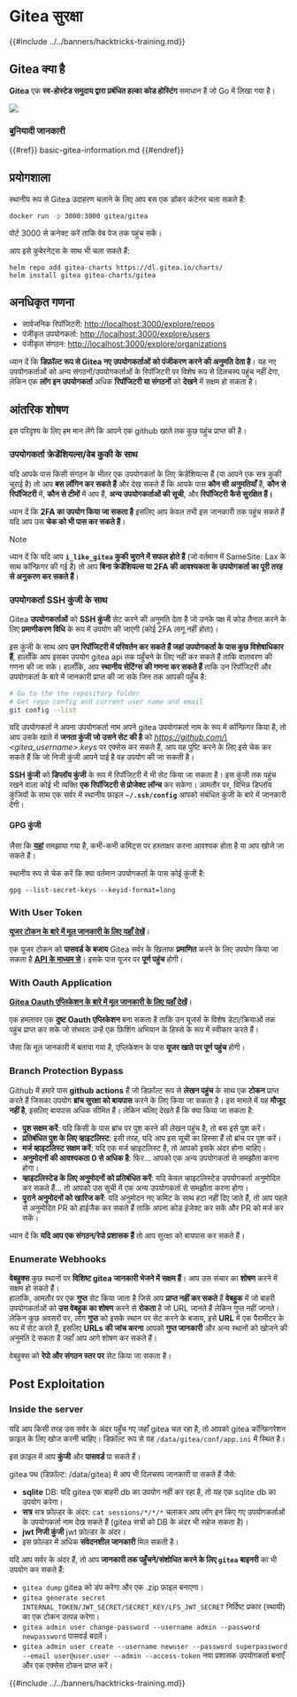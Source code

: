 # Gitea सुरक्षा

{{#include ../../banners/hacktricks-training.md}}

## Gitea क्या है

**Gitea** एक **स्व-होस्टेड समुदाय द्वारा प्रबंधित हल्का कोड होस्टिंग** समाधान है जो Go में लिखा गया है।

![](<../../images/image (160).png>)

### बुनियादी जानकारी

{{#ref}}
basic-gitea-information.md
{{#endref}}

## प्रयोगशाला

स्थानीय रूप से Gitea उदाहरण चलाने के लिए आप बस एक डॉकर कंटेनर चला सकते हैं:
```bash
docker run -p 3000:3000 gitea/gitea
```
पोर्ट 3000 से कनेक्ट करें ताकि वेब पेज तक पहुंच सकें।

आप इसे कुबेरनेट्स के साथ भी चला सकते हैं:
```
helm repo add gitea-charts https://dl.gitea.io/charts/
helm install gitea gitea-charts/gitea
```
## अनधिकृत गणना

- सार्वजनिक रिपॉजिटरी: [http://localhost:3000/explore/repos](http://localhost:3000/explore/repos)
- पंजीकृत उपयोगकर्ता: [http://localhost:3000/explore/users](http://localhost:3000/explore/users)
- पंजीकृत संगठन: [http://localhost:3000/explore/organizations](http://localhost:3000/explore/organizations)

ध्यान दें कि **डिफ़ॉल्ट रूप से Gitea नए उपयोगकर्ताओं को पंजीकरण करने की अनुमति देता है**। यह नए उपयोगकर्ताओं को अन्य संगठनों/उपयोगकर्ताओं के रिपॉजिटरी पर विशेष रूप से दिलचस्प पहुंच नहीं देगा, लेकिन एक **लॉग इन उपयोगकर्ता** अधिक **रिपॉजिटरी या संगठनों** को **देखने** में सक्षम हो सकता है।

## आंतरिक शोषण

इस परिदृश्य के लिए हम मान लेंगे कि आपने एक github खाते तक कुछ पहुंच प्राप्त की है।

### उपयोगकर्ता क्रेडेंशियल्स/वेब कुकी के साथ

यदि आपके पास किसी संगठन के भीतर एक उपयोगकर्ता के लिए क्रेडेंशियल्स हैं (या आपने एक सत्र कुकी चुराई है) तो आप **बस लॉगिन कर सकते हैं** और देख सकते हैं कि आपके पास **कौन सी अनुमतियाँ** हैं, **कौन से रिपॉजिटरी** में, **कौन से टीमों** में आप हैं, **अन्य उपयोगकर्ताओं की सूची**, और **रिपॉजिटरी कैसे सुरक्षित हैं।**

ध्यान दें कि **2FA का उपयोग किया जा सकता है** इसलिए आप केवल तभी इस जानकारी तक पहुंच सकते हैं यदि आप उस **चेक को भी पास कर सकते हैं**।

> [!NOTE]
> ध्यान दें कि यदि आप **`i_like_gitea` कुकी चुराने में सफल होते हैं** (जो वर्तमान में SameSite: Lax के साथ कॉन्फ़िगर की गई है) तो आप **बिना क्रेडेंशियल्स या 2FA की आवश्यकता के उपयोगकर्ता का पूरी तरह से अनुकरण कर सकते हैं**।

### उपयोगकर्ता SSH कुंजी के साथ

Gitea **उपयोगकर्ताओं** को **SSH कुंजी** सेट करने की अनुमति देता है जो उनके पक्ष में कोड तैनात करने के लिए **प्रमाणीकरण विधि** के रूप में उपयोग की जाएगी (कोई 2FA लागू नहीं होता)।

इस कुंजी के साथ आप **उन रिपॉजिटरी में परिवर्तन कर सकते हैं जहां उपयोगकर्ता के पास कुछ विशेषाधिकार हैं**, हालाँकि आप इसका उपयोग gitea api तक पहुँचने के लिए नहीं कर सकते हैं ताकि वातावरण की गणना की जा सके। हालाँकि, आप **स्थानीय सेटिंग्स की गणना कर सकते हैं** ताकि उन रिपॉजिटरी और उपयोगकर्ता के बारे में जानकारी प्राप्त की जा सके जिन तक आपकी पहुँच है:
```bash
# Go to the the repository folder
# Get repo config and current user name and email
git config --list
```
यदि उपयोगकर्ता ने अपना उपयोगकर्ता नाम अपने gitea उपयोगकर्ता नाम के रूप में कॉन्फ़िगर किया है, तो आप उसके खाते में **जनता कुंजी जो उसने सेट की है** को _https://github.com/\<gitea_username>.keys_ पर एक्सेस कर सकते हैं, आप यह पुष्टि करने के लिए इसे चेक कर सकते हैं कि जो निजी कुंजी आपने पाई है वह उपयोग की जा सकती है।

**SSH कुंजी** को **डिप्लॉय कुंजी** के रूप में रिपॉजिटरी में भी सेट किया जा सकता है। इस कुंजी तक पहुंच रखने वाला कोई भी व्यक्ति **एक रिपॉजिटरी से प्रोजेक्ट लॉन्च** कर सकेगा। आमतौर पर, विभिन्न डिप्लॉय कुंजियों के साथ एक सर्वर में स्थानीय फ़ाइल **`~/.ssh/config`** आपको संबंधित कुंजी के बारे में जानकारी देगी।

#### GPG कुंजी

जैसा कि [**यहां**](https://github.com/carlospolop/hacktricks-cloud/blob/master/pentesting-ci-cd/gitea-security/broken-reference/README.md) समझाया गया है, कभी-कभी कमिट्स पर हस्ताक्षर करना आवश्यक होता है या आप खोजे जा सकते हैं।

स्थानीय रूप से चेक करें कि क्या वर्तमान उपयोगकर्ता के पास कोई कुंजी है:
```shell
gpg --list-secret-keys --keyid-format=long
```
### With User Token

[**यूजर टोकन के बारे में मूल जानकारी के लिए यहाँ देखें**](basic-gitea-information.md#personal-access-tokens)।

एक यूजर टोकन को **पासवर्ड के बजाय** Gitea सर्वर के खिलाफ **प्रमाणित** करने के लिए उपयोग किया जा सकता है [**API के माध्यम से**](https://try.gitea.io/api/swagger#/)। इसके पास यूजर पर **पूर्ण पहुंच** होगी।

### With Oauth Application

[**Gitea Oauth एप्लिकेशन के बारे में मूल जानकारी के लिए यहाँ देखें**](./#with-oauth-application)।

एक हमलावर एक **दुष्ट Oauth एप्लिकेशन** बना सकता है ताकि उन यूजर्स के विशेष डेटा/क्रियाओं तक पहुंच प्राप्त कर सके जो संभवतः उन्हें एक फ़िशिंग अभियान के हिस्से के रूप में स्वीकार करते हैं।

जैसा कि मूल जानकारी में बताया गया है, एप्लिकेशन के पास **यूजर खाते पर पूर्ण पहुंच** होगी।

### Branch Protection Bypass

Github में हमारे पास **github actions** हैं जो डिफ़ॉल्ट रूप से **लेखन पहुंच** के साथ एक **टोकन** प्राप्त करते हैं जिसका उपयोग **ब्रांच सुरक्षा को बायपास** करने के लिए किया जा सकता है। इस मामले में यह **मौजूद नहीं है**, इसलिए बायपास अधिक सीमित हैं। लेकिन चलिए देखते हैं कि क्या किया जा सकता है:

- **पुश सक्षम करें**: यदि किसी के पास ब्रांच पर पुश करने की लेखन पहुंच है, तो बस इसे पुश करें।
- **प्रतिबंधित पुश के लिए व्हाइटलिस्ट**: इसी तरह, यदि आप इस सूची का हिस्सा हैं तो ब्रांच पर पुश करें।
- **मर्ज व्हाइटलिस्ट सक्षम करें**: यदि एक मर्ज व्हाइटलिस्ट है, तो आपको इसके अंदर होना चाहिए।
- **अनुमोदनों की आवश्यकता 0 से अधिक है**: फिर... आपको एक अन्य उपयोगकर्ता से समझौता करना होगा।
- **व्हाइटलिस्टेड के लिए अनुमोदनों को प्रतिबंधित करें**: यदि केवल व्हाइटलिस्टेड उपयोगकर्ता अनुमोदित कर सकते हैं... तो आपको उस सूची में एक अन्य उपयोगकर्ता से समझौता करना होगा।
- **पुराने अनुमोदनों को खारिज करें**: यदि अनुमोदन नए कमिट के साथ हटा नहीं दिए जाते हैं, तो आप पहले से अनुमोदित PR को हाईजैक कर सकते हैं ताकि अपना कोड इंजेक्ट कर सकें और PR को मर्ज कर सकें।

ध्यान दें कि **यदि आप एक संगठन/रेपो प्रशासक हैं** तो आप सुरक्षा को बायपास कर सकते हैं।

### Enumerate Webhooks

**वेबहुक्स** कुछ स्थानों पर **विशिष्ट gitea जानकारी भेजने में सक्षम हैं**। आप उस संचार का **शोषण** करने में सक्षम हो सकते हैं।\
हालांकि, आमतौर पर एक **गुप्त** सेट किया जाता है जिसे आप **प्राप्त नहीं कर सकते** हैं **वेबहुक** में जो बाहरी उपयोगकर्ताओं को **उस वेबहुक का शोषण** करने से **रोकता** है जो URL जानते हैं लेकिन गुप्त नहीं जानते।\
लेकिन कुछ अवसरों पर, लोग **गुप्त** को इसके स्थान पर सेट करने के बजाय, इसे **URL** में एक पैरामीटर के रूप में सेट करते हैं, इसलिए **URLs की जांच करना** आपको **गुप्त जानकारी** और अन्य स्थानों को खोजने की अनुमति दे सकता है जहाँ आप आगे शोषण कर सकते हैं।

वेबहुक्स को **रेपो और संगठन स्तर पर** सेट किया जा सकता है।

## Post Exploitation

### Inside the server

यदि आप किसी तरह उस सर्वर के अंदर पहुँच गए जहाँ gitea चल रहा है, तो आपको gitea कॉन्फ़िगरेशन फ़ाइल के लिए खोज करनी चाहिए। डिफ़ॉल्ट रूप से यह `/data/gitea/conf/app.ini` में स्थित है।

इस फ़ाइल में आप **कुंजी** और **पासवर्ड** पा सकते हैं।

gitea पथ (डिफ़ॉल्ट: /data/gitea) में आप भी दिलचस्प जानकारी पा सकते हैं जैसे:

- **sqlite** DB: यदि gitea एक बाहरी db का उपयोग नहीं कर रहा है, तो यह एक sqlite db का उपयोग करेगा।
- **सत्र** सत्र फ़ोल्डर के अंदर: `cat sessions/*/*/*` चलाकर आप लॉग इन किए गए उपयोगकर्ताओं के उपयोगकर्ता नाम देख सकते हैं (gitea सत्रों को DB के अंदर भी सहेज सकता है)।
- **jwt निजी कुंजी** jwt फ़ोल्डर के अंदर।
- इस फ़ोल्डर में अधिक **संवेदनशील जानकारी** मिल सकती है।

यदि आप सर्वर के अंदर हैं, तो आप **जानकारी तक पहुँचने/संशोधित करने के लिए `gitea` बाइनरी** का भी उपयोग कर सकते हैं:

- `gitea dump` gitea को डंप करेगा और एक .zip फ़ाइल बनाएगा।
- `gitea generate secret INTERNAL_TOKEN/JWT_SECRET/SECRET_KEY/LFS_JWT_SECRET` निर्दिष्ट प्रकार (स्थायी) का एक टोकन उत्पन्न करेगा।
- `gitea admin user change-password --username admin --password newpassword` पासवर्ड बदलें।
- `gitea admin user create --username newuser --password superpassword --email user@user.user --admin --access-token` नया प्रशासक उपयोगकर्ता बनाएँ और एक एक्सेस टोकन प्राप्त करें।

{{#include ../../banners/hacktricks-training.md}}
